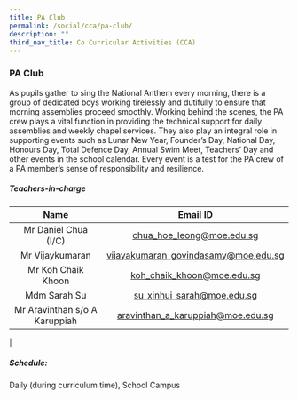 ```yaml
---
title: PA Club
permalink: /social/cca/pa-club/
description: ""
third_nav_title: Co Curricular Activities (CCA)
---
```

### **PA Club**

As pupils gather to sing the National Anthem every morning, there is a group of dedicated boys working tirelessly and dutifully to ensure that morning assemblies proceed smoothly. Working behind the scenes, the PA crew plays a vital function in providing the technical support for daily assemblies and weekly chapel services. They also play an integral role in supporting events such as Lunar New Year, Founder’s Day, National Day, Honours Day, Total Defence Day, Annual Swim Meet, Teachers’ Day and other events in the school calendar. Every event is a test for the PA crew of a PA member’s sense of responsibility and resilience.

##### **Teachers-in-charge**

| Name | Email ID |
|:---:|:---:|
| Mr Daniel Chua (I/C) | [chua_hoe_leong@moe.edu.sg](mailto:chua_hoe_leong@moe.edu.sg) |
| Mr  Vijaykumaran | [vijayakumaran_govindasamy@moe.edu.sg](mailto:vijayakumaran_govindasamy@moe.edu.sg)  |
| Mr Koh Chaik Khoon| [koh_chaik_khoon@moe.edu.sg](mailto:koh_chaik_khoon@moe.edu.sg)  |
|  Mdm Sarah Su | [su_xinhui_sarah@moe.edu.sg](mailto:su_xinhui_sarah@moe.edu.sg)  |
| Mr Aravinthan s/o A Karuppiah | [aravinthan_a_karuppiah@moe.edu.sg](mailto:aravinthan_a_karuppiah@moe.edu.sg) |
|

##### **Schedule:**
Daily (during curriculum time), School Campus